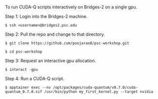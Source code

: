 To run CUDA-Q scripts interactively on Bridges-2 on a single gpu.

Step 1:
Login into the Bridges-2 machine.

`$ ssh <username>@bridges2.psc.edu`

Step 2:
Pull the repo and change to that directory.

`$ git clone https://github.com/poojarao8/psc-workshop.git`

`$ cd psc-workshop`

Step 3:
Request an interactive gpu allocation.

`$ interact -gpu`

Step 4: 
Run a CUDA-Q script.

`$ apptainer exec --nv /opt/packages/cuda-quantum/v0.7.0/cuda-quantum_0.7.0.sif /usr/bin/python my_first_kernel.py --target nvidia`

